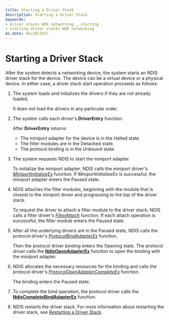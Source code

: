 ```yaml
---
title: Starting a Driver Stack
description: Starting a Driver Stack
keywords:
- driver stacks WDK networking , starting
- starting driver stacks WDK networking
ms.date: 04/20/2017
---
```


# Starting a Driver Stack





After the system detects a networking device, the system starts an NDIS driver stack for the device. The device can be a virtual device or a physical device. In either case, a driver stack start operation proceeds as follows:

1.  The system loads and initializes the drivers if they are not already loaded.

    It does not load the drivers in any particular order.

2.  The system calls each driver's **DriverEntry** function.

    After **DriverEntry** returns:

    -   The miniport adapter for the device is in the Halted state.
    -   The filter modules are in the Detached state.
    -   The protocol binding is in the Unbound state.

3.  The system requests NDIS to start the miniport adapter.

    To initialize the miniport adapter, NDIS calls the miniport driver's [*MiniportInitializeEx*](/windows-hardware/drivers/ddi/ndis/nc-ndis-miniport_initialize) function. If *MiniportInitializeEx* is successful, the miniport adapter enters the Paused state.

4.  NDIS attaches the filter modules, beginning with the module that is closest to the miniport driver and progressing to the top of the driver stack.

    To request the driver to attach a filter module to the driver stack, NDIS calls a filter driver's [*FilterAttach*](/windows-hardware/drivers/ddi/ndis/nc-ndis-filter_attach) function. If each attach operation is successful, the filter module enters the Paused state.

5.  After all the underlying drivers are in the Paused state, NDIS calls the protocol driver's [*ProtocolBindAdapterEx*](/windows-hardware/drivers/ddi/ndis/nc-ndis-protocol_bind_adapter_ex) function.

    Then the protocol driver binding enters the Opening state. The protocol driver calls the [**NdisOpenAdapterEx**](/windows-hardware/drivers/ddi/ndis/nf-ndis-ndisopenadapterex) function to open the binding with the miniport adapter.

6.  NDIS allocates the necessary resources for the binding and calls the protocol driver's [*ProtocolOpenAdapterCompleteEx*](/windows-hardware/drivers/ddi/ndis/nc-ndis-protocol_open_adapter_complete_ex) function.

    The binding enters the Paused state.

7.  To complete the bind operation, the protocol driver calls the [**NdisCompleteBindAdapterEx**](/windows-hardware/drivers/ddi/ndis/nf-ndis-ndiscompletebindadapterex) function.

8.  NDIS restarts the driver stack. For more information about restarting the driver stack, see [Restarting a Driver Stack](restarting-a-driver-stack.md).

 

